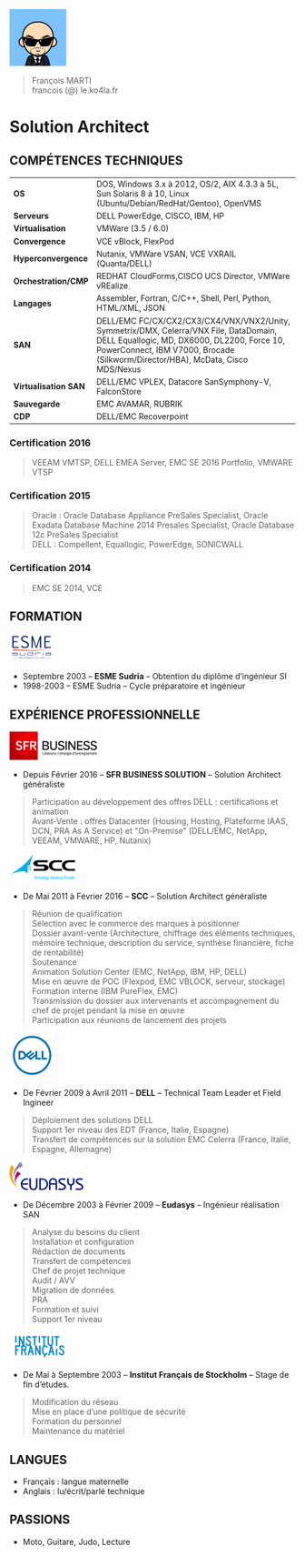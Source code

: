 ![alt Avatar](https://raw.githubusercontent.com/francois-le-ko4la/cv/master/logos/avatar.png)
<br />
>François MARTI <br />
>francois (@) le.ko4la.fr

# Solution Architect
## COMPÉTENCES TECHNIQUES

| | |
|-|-|
| __OS__                 |   DOS, Windows 3.x à 2012, OS/2, AIX 4.3.3 à 5L, Sun Solaris 8 à 10, Linux (Ubuntu/Debian/RedHat/Gentoo), OpenVMS |
| __Serveurs__           | DELL PowerEdge, CISCO, IBM, HP  |
| __Virtualisation__     |   VMWare (3.5 / 6.0)  |
| __Convergence__        | VCE vBlock, FlexPod |
| __Hyperconvergence__   | Nutanix, VMWare VSAN, VCE VXRAIL (Quanta/DELL)|
| __Orchestration/CMP__  | REDHAT CloudForms,CISCO UCS Director, VMWare vREalize |
| __Langages__           | Assembler, Fortran, C/C++, Shell, Perl, Python, HTML/XML, JSON |
| __SAN__                | DELL/EMC FC/CX/CX2/CX3/CX4/VNX/VNX2/Unity, Symmetrix/DMX, Celerra/VNX File, DataDomain, DELL Equallogic, MD, DX6000, DL2200, Force 10, PowerConnect, IBM V7000, Brocade (Silkworm/Director/HBA), McData, Cisco MDS/Nexus |
| __Virtualisation SAN__ | DELL/EMC VPLEX, Datacore SanSymphony-V, FalconStore
| __Sauvegarde__         | EMC AVAMAR, RUBRIK|
| __CDP__                | DELL/EMC Recoverpoint |

### Certification 2016
> VEEAM VMTSP, DELL EMEA Server, EMC SE 2016 Portfolio, VMWARE VTSP

### Certification 2015
> Oracle : Oracle Database Appliance PreSales Specialist, Oracle Exadata Database Machine 2014 Presales Specialist, Oracle Database 12c PreSales Specialist <br />
> DELL : Compellent, Equallogic, PowerEdge, SONICWALL

### Certification 2014
> EMC SE 2014,
> VCE

## FORMATION
![Alt ESME](https://raw.githubusercontent.com/francois-le-ko4la/cv/master/logos/ESME.png)
- Septembre 2003 – __ESME Sudria__ – Obtention du diplôme d’ingénieur SI
- 1998-2003 – ESME Sudria – Cycle préparatoire et ingénieur

## EXPÉRIENCE PROFESSIONNELLE
![Alt SFR](https://raw.githubusercontent.com/francois-le-ko4la/cv/master/logos/SFRBusiness.png)
- Depuis Février 2016 – __SFR BUSINESS SOLUTION__ – Solution Architect généraliste
> Participation au développement des offres DELL : certifications et animation <br />
> Avant-Vente : offres Datacenter (Housing, Hosting, Plateforme IAAS, DCN, PRA As A Service) et "On-Premise" (DELL/EMC, NetApp, VEEAM, VMWARE, HP, Nutanix)

![Alt SCC](https://raw.githubusercontent.com/francois-le-ko4la/cv/master/logos/SCC.png)
- De Mai 2011 à Février 2016 – __SCC__ – Solution Architect généraliste
> Réunion de qualification<br />
> Sélection avec le commerce des marques à positionner<br />
> Dossier avant-vente (Architecture, chiffrage des éléments techniques, mémoire technique, description du service, synthèse financière, fiche de rentabilité)<br />
> Soutenance<br />
> Animation Solution Center (EMC, NetApp, IBM, HP, DELL)<br />
> Mise en œuvre de POC (Flexpod, EMC VBLOCK, serveur, stockage)<br />
> Formation interne (IBM PureFlex, EMC)<br />
> Transmission du dossier aux intervenants et accompagnement du chef de projet pendant la mise en œuvre<br />
> Participation aux réunions de lancement des projets<br />

![Alt DELL](https://raw.githubusercontent.com/francois-le-ko4la/cv/master/logos/DELL.png)
- De Février 2009 à Avril 2011 – __DELL__ – Technical Team Leader et Field Ingineer
> Déploiement des solutions DELL<br />
> Support 1er niveau des EDT (France, Italie, Espagne)<br />
> Transfert de compétences sur la solution EMC Celerra (France, Italie, Espagne, Allemagne)

![Alt Eudasys](https://raw.githubusercontent.com/francois-le-ko4la/cv/master/logos/Eudasys.png)
- De Décembre 2003 à Février 2009 – __Eudasys__ – Ingénieur réalisation SAN
> Analyse du besoins du client<br />
> Installation et configuration<br />
> Rédaction de documents<br />
> Transfert de compétences<br />
> Chef de projet technique<br />
> Audit / AVV<br />
> Migration de données<br />
> PRA<br />
> Formation et suivi<br />
> Support 1er niveau

![Alt IFS](https://raw.githubusercontent.com/francois-le-ko4la/cv/master/logos/InstitutFrancais.png)
- De Mai à Septembre 2003 – __Institut Français de Stockholm__ – Stage de fin d’études.
> Modification du réseau<br />
> Mise en place d’une politique de sécurité<br />
> Formation du personnel<br />
> Maintenance du matériel

## LANGUES

- Français : langue maternelle
- Anglais : lu/écrit/parlé technique

## PASSIONS
- Moto, Guitare, Judo, Lecture
